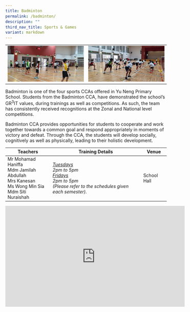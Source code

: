 ```yaml
---
title: Badminton
permalink: /badminton/
description: ""
third_nav_title: Sports & Games
variant: markdown
---
```



<table>
	<tbody><tr>
		<td><img src="/images/Badminton-1.jpeg"></td>
		<td><img src="/images/Badminton-2.jpeg"></td>
	</tr>
</tbody></table>

Badminton is one of the four sports CCAs offered in Yu Neng Primary School. Students from the Badminton CCA, have demonstrated the school’s GR<sup>3</sup>IT values, during trainings as well as competitions. As such, the team has consistently received recognitions at the Zonal and National level competitions.

Badminton CCA provides opportunities for students to cooperate and work together towards a common goal and respond appropriately in moments of victory and defeat. Through the CCA, the students will develop socially, cognitively as well as physically, leading to their holistic development.

| Teachers | Training Details | Venue |
| --- | --- | --- |
| Mr Mohamad Haniffa <br>Mdm Jamilah Abdullah<br>Mrs Kanesan<br>Ms Wong Min Sia<br>Mdm Siti Nuraishah | <em><u>Tuesdays</u><br>2pm to 5pm<br><u>Fridays</u><br>2pm to 5pm<br>(Please refer to the schedules given each semester).</em>| School Hall |

<iframe allowfullscreen="" allow="accelerometer; autoplay; clipboard-write; encrypted-media; gyroscope; picture-in-picture; web-share" frameborder="0" title="YouTube video player" src="https://www.youtube.com/embed/DjvdIFVlyBQ?si=hO_ws61JUmj7E6PT" height="315" width="560"></iframe>
